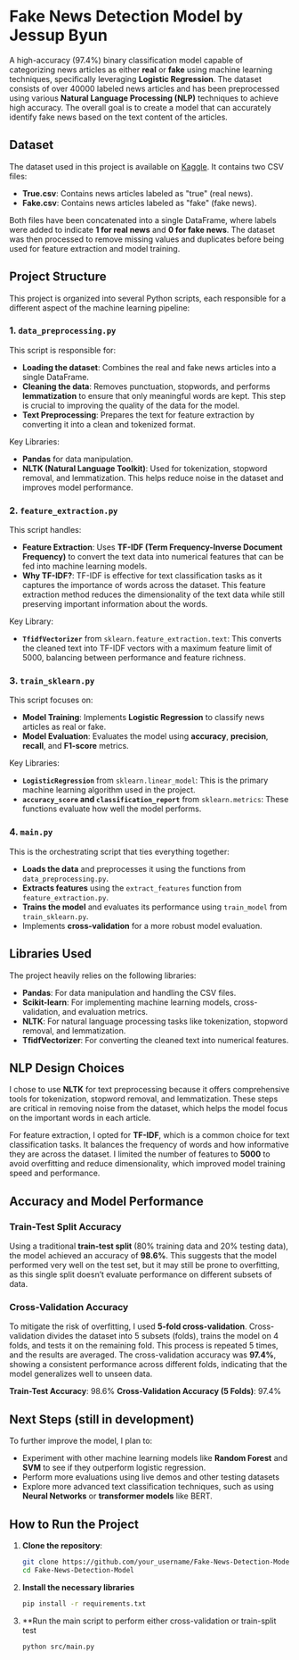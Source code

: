 # **Fake News Detection Model** by Jessup Byun

A high-accuracy (97.4%) binary classification model capable of categorizing news articles as either **real** or **fake** using machine learning techniques, specifically leveraging **Logistic Regression**. The dataset consists of over 40000 labeled news articles and has been preprocessed using various **Natural Language Processing (NLP)** techniques to achieve high accuracy. The overall goal is to create a model that can accurately identify fake news based on the text content of the articles.

## **Dataset**

The dataset used in this project is available on [Kaggle](https://www.kaggle.com/datasets/emineyetm/fake-news-detection-datasets?resource=download). It contains two CSV files:
- **True.csv**: Contains news articles labeled as "true" (real news).
- **Fake.csv**: Contains news articles labeled as "fake" (fake news).

Both files have been concatenated into a single DataFrame, where labels were added to indicate **1 for real news** and **0 for fake news**. The dataset was then processed to remove missing values and duplicates before being used for feature extraction and model training.

## **Project Structure**

This project is organized into several Python scripts, each responsible for a different aspect of the machine learning pipeline:

### **1. `data_preprocessing.py`**
This script is responsible for:
- **Loading the dataset**: Combines the real and fake news articles into a single DataFrame.
- **Cleaning the data**: Removes punctuation, stopwords, and performs **lemmatization** to ensure that only meaningful words are kept. This step is crucial to improving the quality of the data for the model.
- **Text Preprocessing**: Prepares the text for feature extraction by converting it into a clean and tokenized format.

Key Libraries: 
- **Pandas** for data manipulation.
- **NLTK (Natural Language Toolkit)**: Used for tokenization, stopword removal, and lemmatization. This helps reduce noise in the dataset and improves model performance.

### **2. `feature_extraction.py`**
This script handles:
- **Feature Extraction**: Uses **TF-IDF (Term Frequency-Inverse Document Frequency)** to convert the text data into numerical features that can be fed into machine learning models. 
- **Why TF-IDF?**: TF-IDF is effective for text classification tasks as it captures the importance of words across the dataset. This feature extraction method reduces the dimensionality of the text data while still preserving important information about the words.

Key Library:
- **`TfidfVectorizer`** from `sklearn.feature_extraction.text`: This converts the cleaned text into TF-IDF vectors with a maximum feature limit of 5000, balancing between performance and feature richness.

### **3. `train_sklearn.py`**
This script focuses on:
- **Model Training**: Implements **Logistic Regression** to classify news articles as real or fake.
- **Model Evaluation**: Evaluates the model using **accuracy**, **precision**, **recall**, and **F1-score** metrics.

Key Libraries:
- **`LogisticRegression`** from `sklearn.linear_model`: This is the primary machine learning algorithm used in the project.
- **`accuracy_score` and `classification_report`** from `sklearn.metrics`: These functions evaluate how well the model performs.

### **4. `main.py`**
This is the orchestrating script that ties everything together:
- **Loads the data** and preprocesses it using the functions from `data_preprocessing.py`.
- **Extracts features** using the `extract_features` function from `feature_extraction.py`.
- **Trains the model** and evaluates its performance using `train_model` from `train_sklearn.py`.
- Implements **cross-validation** for a more robust model evaluation.

## **Libraries Used**
The project heavily relies on the following libraries:
- **Pandas**: For data manipulation and handling the CSV files.
- **Scikit-learn**: For implementing machine learning models, cross-validation, and evaluation metrics.
- **NLTK**: For natural language processing tasks like tokenization, stopword removal, and lemmatization.
- **TfidfVectorizer**: For converting the cleaned text into numerical features.

## **NLP Design Choices**
I chose to use **NLTK** for text preprocessing because it offers comprehensive tools for tokenization, stopword removal, and lemmatization. These steps are critical in removing noise from the dataset, which helps the model focus on the important words in each article.

For feature extraction, I opted for **TF-IDF**, which is a common choice for text classification tasks. It balances the frequency of words and how informative they are across the dataset. I limited the number of features to **5000** to avoid overfitting and reduce dimensionality, which improved model training speed and performance.

## **Accuracy and Model Performance**

### **Train-Test Split Accuracy**
Using a traditional **train-test split** (80% training data and 20% testing data), the model achieved an accuracy of **98.6%**. This suggests that the model performed very well on the test set, but it may still be prone to overfitting, as this single split doesn’t evaluate performance on different subsets of data.

### **Cross-Validation Accuracy**
To mitigate the risk of overfitting, I used **5-fold cross-validation**. Cross-validation divides the dataset into 5 subsets (folds), trains the model on 4 folds, and tests it on the remaining fold. This process is repeated 5 times, and the results are averaged. The cross-validation accuracy was **97.4%**, showing a consistent performance across different folds, indicating that the model generalizes well to unseen data.

**Train-Test Accuracy**: 98.6%
**Cross-Validation Accuracy (5 Folds)**: 97.4%

## **Next Steps (still in development)**
To further improve the model, I plan to:
- Experiment with other machine learning models like **Random Forest** and **SVM** to see if they outperform logistic regression.
- Perform more evaluations using live demos and other testing datasets
- Explore more advanced text classification techniques, such as using **Neural Networks** or **transformer models** like BERT.

## **How to Run the Project**
1. **Clone the repository**:
   ```bash
   git clone https://github.com/your_username/Fake-News-Detection-Model.git
   cd Fake-News-Detection-Model

2. **Install the necessary libraries**
    ```bash
    pip install -r requirements.txt

3. **Run the main script to perform either cross-validation or train-split test
    ```bash
    python src/main.py
